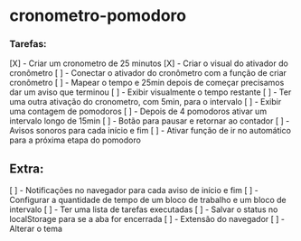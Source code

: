# cronometro-pomodoro

### Tarefas:

[X] - Criar um cronometro de 25 minutos
[X] - Criar o visual do ativador do cronômetro
[ ] - Conectar o ativador do cronômetro com a função de criar cronômetro
[ ] - Mapear o tempo e 25min depois de começar precisamos dar um aviso que terminou
[ ] - Exibir visualmente o tempo restante
[ ] - Ter uma outra ativação do cronometro, com 5min, para o intervalo
[ ] - Exibir uma contagem de pomodoros
[ ] - Depois de 4 pomodoros ativar um intervalo longo de 15min
[ ] - Botão para pausar e retornar ao contador
[ ] - Avisos sonoros para cada início e fim
[ ] - Ativar função de ir no automático para a próxima etapa do pomodoro
## Extra:
[ ] - Notificações no navegador para cada aviso de início e fim
[ ] - Configurar a quantidade de tempo de um bloco de trabalho e um bloco de intervalo
[ ] - Ter uma lista de tarefas executadas
[ ] - Salvar o status no localStorage para se a aba for encerrada
[ ] - Extensão do navegador
[ ] - Alterar o tema